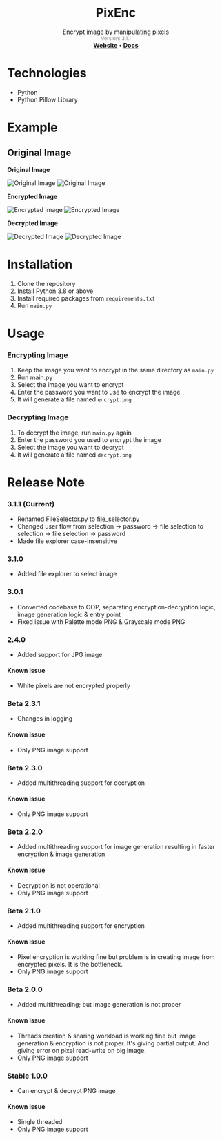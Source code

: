 <div align="center"><h1>PixEnc</h1></div>
<div align="center">Encrypt image by manipulating pixels</div>
<div align="center" style="color: grey"><sub>Version: 3.1.1</sub></div>
<div align="center">
  <strong>
    <a href="https://fardinkamal62.vercel.app/projects/pixenc">Website</a>
    •
    <a href="https://docs.google.com/document/d/173xWvlrEQd1esI3rtD1SmtqtZ1rmFFwKzwRIdWKSTQw/edit?usp=sharing">Docs</a>
    </strong>
</div>

# Technologies
- Python
- Python Pillow Library

# Example
## Original Image
**Original Image**

![Original Image](https://i.ibb.co/717YFZ3/image.png)
![Original Image](https://i.ibb.co/GPrdJjp/image.png)

**Encrypted Image**

![Encrypted Image](https://i.ibb.co/5LmfRkH/encrypt.png)
![Encrypted Image](https://i.ibb.co/smCG4fY/encrypt.png)

**Decrypted Image**

![Decrypted Image](https://i.ibb.co/9rhKkgr/decrypt.png)
![Decrypted Image](https://i.ibb.co/HgSTFV5/decrypt.png)

# Installation
1. Clone the repository
2. Install Python 3.8 or above
3. Install required packages from `requirements.txt`
4. Run `main.py`

# Usage
### Encrypting Image
1. Keep the image you want to encrypt in the same directory as `main.py`
2. Run main.py
3. Select the image you want to encrypt
4. Enter the password you want to use to encrypt the image
5. It will generate a file named `encrypt.png`

### Decrypting Image
1. To decrypt the image, run `main.py` again
2. Enter the password you used to encrypt the image
3. Select the image you want to decrypt
4. It will generate a file named `decrypt.png`


# Release Note
### 3.1.1 (Current)
- Renamed FileSelector.py to file_selector.py
- Changed user flow from selection -> password -> file selection to selection -> file selection -> password
- Made file explorer case-insensitive

### 3.1.0
- Added file explorer to select image

### 3.0.1
- Converted codebase to OOP, separating encryption-decryption logic, image generation logic & entry point
- Fixed issue with Palette mode PNG & Grayscale mode PNG

### 2.4.0
- Added support for JPG image

#### Known Issue
- White pixels are not encrypted properly

### Beta 2.3.1
- Changes in logging

#### Known Issue
- Only PNG image support

### Beta 2.3.0
- Added multithreading support for decryption

#### Known Issue
- Only PNG image support

### Beta 2.2.0
- Added multithreading support for image generation resulting in faster encryption & image generation

#### Known Issue
- Decryption is not operational
- Only PNG image support

### Beta 2.1.0
- Added multithreading support for encryption

#### Known Issue
- Pixel encryption is working fine but problem is in creating image from encrypted pixels. It is the bottleneck.
- Only PNG image support

### Beta 2.0.0
- Added multithreading; but image generation is not proper

#### Known Issue
- Threads creation & sharing workload is working fine but image generation & encryption is not proper. It's giving partial output. And giving error on pixel read-write on big image.
- Only PNG image support

### Stable 1.0.0
- Can encrypt & decrypt PNG image

#### Known Issue
- Single threaded
- Only PNG image support

